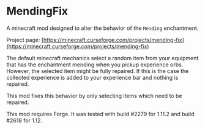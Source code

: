 # MendingFix

A minecraft mod designed to alter the behavior of the `Mending` enchantment.

Project page:
[https://minecraft.curseforge.com/projects/mending-fix](https://minecraft.curseforge.com/projects/mending-fix)

The default minecraft mechanics select a random item from your equipment that has the
enchantment mending when you pickup experience orbs. However, the selected item might
be fully repaired. If this is the case the collected experience is added to your
experience bar and nothing is repaired.

This mod fixes this behavior by only selecting items which need to be repaired.

This mod requires Forge. It was tested with build #2279 for 1.11.2 and build #2618 for 1.12.

